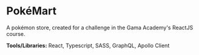 # PokéMart

A pokémon store, created for a challenge in the Gama Academy's ReactJS course.

**Tools/Libraries:** React, Typescript, SASS, GraphQL, Apollo Client
